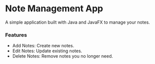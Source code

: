 # Note Management App

A simple application built with Java and JavaFX to manage your notes.

### Features
- Add Notes: Create new notes.
- Edit Notes: Update existing notes.
- Delete Notes: Remove notes you no longer need.
